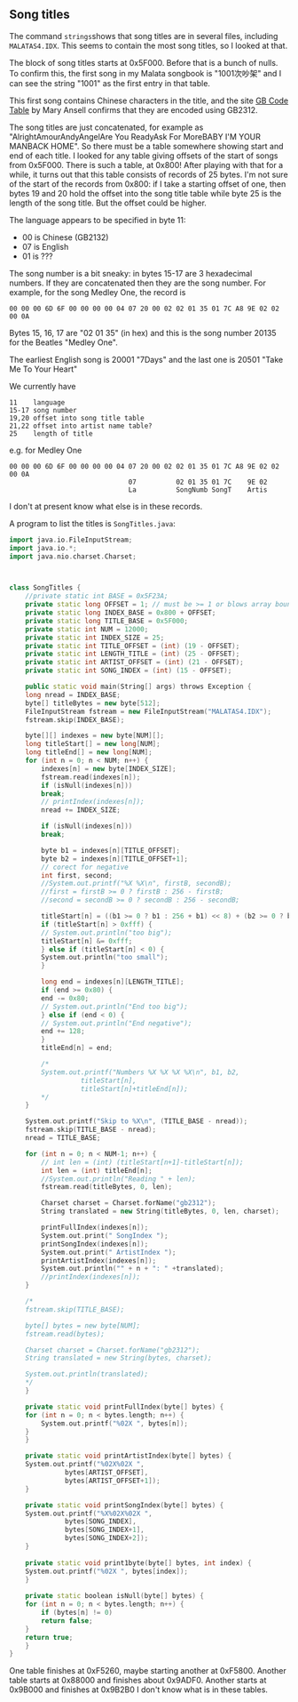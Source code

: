 
##  Song titles 


The command `strings`shows that song titles are in
several files, including `MALATAS4.IDX`.
This seems to contain the most song titles, so I looked at that.


The block of song titles starts at 0x5F000. Before that is a bunch
of nulls. To confirm this, the first song in my Malata songbook
is "1001次吵架" and I can see the string "1001" as the first entry
in that table.


This first song contains Chinese characters in the title, and the site [GB Code Table](http://www.ansell-uebersetzungen.com/gborder.html) by Mary Ansell confirms that they are encoded using
GB2312.


The song titles are just concatenated, for example as
"AlrightAmourAndyAngelAre You ReadyAsk For MoreBABY I'M YOUR MANBACK HOME".
So there must be a table somewhere showing start and end of each title.
I looked for any table giving offsets of the start of songs
from 0x5F000. There is such a table, at 0x800! After playing with
that for a while, it turns out that this table consists
of records of 25 bytes.
I'm not sure of the start of the records from 0x800:
if I take a starting offset of one,
then  bytes 19 and 20 hold the
offset into the song title table while byte 25 is the length of the song title.
But the offset could be higher.


The language appears to be specified in byte 11:

+ 00 is Chinese (GB2132)
+ 07 is English
+ 01 is ???




The song number is a bit sneaky: in bytes 15-17 are 3 hexadecimal numbers.
If they are concatenated then they are the song number.
For example, for the song Medley One, the record is

```
00 00 00 6D 6F 00 00 00 00 04 07 20 00 02 02 01 35 01 7C A8 9E 02 02 00 0A
```


Bytes 15, 16, 17 are "02 01 35" (in hex) and this is the song number
20135 for the Beatles "Medley One".


The earliest English song is 20001 "7Days" and the last one is
20501 "Take Me To Your Heart"


We currently have

```
11    language
15-17 song number
19,20 offset into song title table
21,22 offset into artist name table?
25    length of title
```


e.g. for Medley One

```
00 00 00 6D 6F 00 00 00 00 04 07 20 00 02 02 01 35 01 7C A8 9E 02 02 00 0A
                              07          02 01 35 01 7C    9E 02
                              La          SongNumb SongT    Artis
```


I don't at present know what else is in these records.


A program to list the titles is `SongTitles.java`:

```cpp
import java.io.FileInputStream;
import java.io.*;
import java.nio.charset.Charset;



class SongTitles {
    //private static int BASE = 0x5F23A;
    private static long OFFSET = 1; // must be >= 1 or blows array bound
    private static long INDEX_BASE = 0x800 + OFFSET;
    private static long TITLE_BASE = 0x5F000;
    private static int NUM = 12000;
    private static int INDEX_SIZE = 25;
    private static int TITLE_OFFSET = (int) (19 - OFFSET);
    private static int LENGTH_TITLE = (int) (25 - OFFSET);
    private static int ARTIST_OFFSET = (int) (21 - OFFSET);
    private static int SONG_INDEX = (int) (15 - OFFSET);

    public static void main(String[] args) throws Exception {
	long nread = INDEX_BASE;
	byte[] titleBytes = new byte[512];
 	FileInputStream fstream = new FileInputStream("MALATAS4.IDX");
	fstream.skip(INDEX_BASE);

	byte[][] indexes = new byte[NUM][];
	long titleStart[] = new long[NUM];
	long titleEnd[] = new long[NUM];
	for (int n = 0; n < NUM; n++) {
	    indexes[n] = new byte[INDEX_SIZE];
	    fstream.read(indexes[n]);
	    if (isNull(indexes[n]))
		break;
	    // printIndex(indexes[n]);
	    nread += INDEX_SIZE;

	    if (isNull(indexes[n]))
		break;

	    byte b1 = indexes[n][TITLE_OFFSET];
	    byte b2 = indexes[n][TITLE_OFFSET+1];
	    // corect for negative
	    int first, second;
	    //System.out.printf("%X %X\n", firstB, secondB);
	    //first = firstB >= 0 ? firstB : 256 - firstB;
	    //second = secondB >= 0 ? secondB : 256 - secondB;

	    titleStart[n] = ((b1 >= 0 ? b1 : 256 + b1) << 8) + (b2 >= 0 ? b2 : 256 + b2); //first * 256 + second;
	    if (titleStart[n] > 0xfff) {
		// System.out.println("too big");
		titleStart[n] &= 0xfff;
	    } else if (titleStart[n] < 0) {
		System.out.println("too small");
	    }

	    long end = indexes[n][LENGTH_TITLE];
	    if (end >= 0x80) {
		end -= 0x80;
		// System.out.println("End too big");
	    } else if (end < 0) {
		// System.out.println("End negative");
		end += 128;
	    }
	    titleEnd[n] = end;

	    /*
	    System.out.printf("Numbers %X %X %X %X\n", b1, b2, 
			      titleStart[n],
			      titleStart[n]+titleEnd[n]);
	    */
	}

	System.out.printf("Skip to %X\n", (TITLE_BASE - nread));
	fstream.skip(TITLE_BASE - nread);
	nread = TITLE_BASE;

	for (int n = 0; n < NUM-1; n++) {
	    // int len = (int) (titleStart[n+1]-titleStart[n]);
	    int len = (int) titleEnd[n];
	    //System.out.println("Reading " + len);
	    fstream.read(titleBytes, 0, len);

	    Charset charset = Charset.forName("gb2312");
	    String translated = new String(titleBytes, 0, len, charset);

	    printFullIndex(indexes[n]);
	    System.out.print(" SongIndex ");
	    printSongIndex(indexes[n]);
	    System.out.print(" ArtistIndex ");
	    printArtistIndex(indexes[n]);
	    System.out.println("" + n + ": " +translated);
	    //printIndex(indexes[n]);
	}

	/*
	fstream.skip(TITLE_BASE);

	byte[] bytes = new byte[NUM];
	fstream.read(bytes);

	Charset charset = Charset.forName("gb2312");
	String translated = new String(bytes, charset);

	System.out.println(translated);
	*/
    }

    private static void printFullIndex(byte[] bytes) {
	for (int n = 0; n < bytes.length; n++) {
	    System.out.printf("%02X ", bytes[n]);
	}
    }

    private static void printArtistIndex(byte[] bytes) {
	System.out.printf("%02X%02X ", 
			  bytes[ARTIST_OFFSET], 
			  bytes[ARTIST_OFFSET+1]);
    }

    private static void printSongIndex(byte[] bytes) {
	System.out.printf("%X%02X%02X ", 
			  bytes[SONG_INDEX], 
			  bytes[SONG_INDEX+1], 
			  bytes[SONG_INDEX+2]);
    }
    
    private static void print1byte(byte[] bytes, int index) {
	System.out.printf("%02X ", bytes[index]);
    }
    
    private static boolean isNull(byte[] bytes) {
	for (int n = 0; n < bytes.length; n++) {
	    if (bytes[n] != 0)
		return false;
	}
	return true;
    }
}
```





One table finishes at 0xF5260, maybe starting another at 0xF5800.
Another table starts at 0x88000 and finishes about 0x9ADF0.
Another starts at 0x9B000 and finishes at 0x9B2B0
I don't know what is in these tables.
